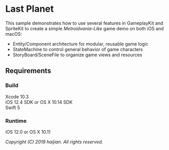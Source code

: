 # Last Planet

This sample demonstrates how to use several features in GameplayKit and SpriteKit to create a simple *Metroidvania-Like* game demo on both iOS and macOS:
- Entity/Component architecture for modular, reusable game logic
- StateMachine to control general behavior of game characters
- StoryBoard/SceneFile to organize game views and resources

## Requirements

### Build

Xcode 10.3  
iOS 12.4 SDK or OS X 10.14 SDK  
Swift 5

### Runtime

iOS 12.0 or OS X 10.11

*Copyright (C) 2019 haijian. All rights reserved.*
